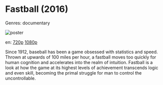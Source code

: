 # Fastball (2016)

Genres: documentary

![poster](http://image.tmdb.org/t/p/w500/mRcXlKku91npJNEvA6FyunkMy37.jpg)

en:
  [720p](magnet:?xt=urn:btih:387929EC4E6CD7A4CC8FC126DE535D8A57C897CE&tr=udp://glotorrents.pw:6969/announce&tr=udp://tracker.opentrackr.org:1337/announce&tr=udp://torrent.gresille.org:80/announce&tr=udp://tracker.openbittorrent.com:80&tr=udp://tracker.coppersurfer.tk:6969&tr=udp://tracker.leechers-paradise.org:6969&tr=udp://p4p.arenabg.ch:1337&tr=udp://tracker.internetwarriors.net:1337)
  [1080p](magnet:?xt=urn:btih:94D28CBBF3168E9DE77F6642EE36D8CAD88304A1&tr=udp://glotorrents.pw:6969/announce&tr=udp://tracker.opentrackr.org:1337/announce&tr=udp://torrent.gresille.org:80/announce&tr=udp://tracker.openbittorrent.com:80&tr=udp://tracker.coppersurfer.tk:6969&tr=udp://tracker.leechers-paradise.org:6969&tr=udp://p4p.arenabg.ch:1337&tr=udp://tracker.internetwarriors.net:1337)
  


Since 1912, baseball has been a game obsessed with statistics and speed. Thrown at upwards of 100 miles per hour, a fastball moves too quickly for human cognition and accelerates into the realm of intuition. Fastball is a look at how the game at its highest levels of achievement transcends logic and even skill, becoming the primal struggle for man to control the uncontrollable.
